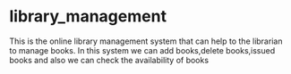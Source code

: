 # library_management
This is the online library management system that can help to the librarian to manage books. In this system we can add books,delete books,issued books and also we can check the availability of books
